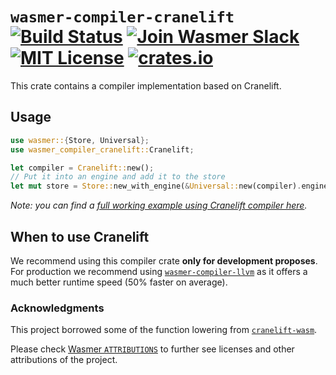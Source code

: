 # `wasmer-compiler-cranelift` [![Build Status](https://github.com/wasmerio/wasmer/workflows/build/badge.svg?style=flat-square)](https://github.com/wasmerio/wasmer/actions?query=workflow%3Abuild) [![Join Wasmer Slack](https://img.shields.io/static/v1?label=Slack&message=join%20chat&color=brighgreen&style=flat-square)](https://slack.wasmer.io) [![MIT License](https://img.shields.io/github/license/wasmerio/wasmer.svg?style=flat-square)](https://github.com/wasmerio/wasmer/blob/master/LICENSE) [![crates.io](https://img.shields.io/crates/v/wasmer-compiler-cranelift.svg)](https://crates.io/crates/wasmer-compiler-cranelift)

This crate contains a compiler implementation based on Cranelift.

## Usage

```rust
use wasmer::{Store, Universal};
use wasmer_compiler_cranelift::Cranelift;

let compiler = Cranelift::new();
// Put it into an engine and add it to the store
let mut store = Store::new_with_engine(&Universal::new(compiler).engine());
```

*Note: you can find a [full working example using Cranelift compiler
here][example].*

## When to use Cranelift

We recommend using this compiler crate **only for development
proposes**. For production we recommend using [`wasmer-compiler-llvm`]
as it offers a much better runtime speed (50% faster on average).

### Acknowledgments

This project borrowed some of the function lowering from
[`cranelift-wasm`].

Please check [Wasmer `ATTRIBUTIONS`] to further see licenses and other
attributions of the project.


[example]: https://github.com/wasmerio/wasmer/blob/master/examples/compiler_cranelift.rs
[`wasmer-compiler-llvm`]: https://github.com/wasmerio/wasmer/tree/master/lib/compiler-llvm
[`cranelift-wasm`]: https://crates.io/crates/cranelift-wasm
[Wasmer `ATTRIBUTIONS`]: https://github.com/wasmerio/wasmer/blob/master/ATTRIBUTIONS.md
